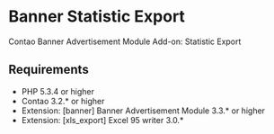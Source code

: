 Banner Statistic Export
=======================

Contao Banner Advertisement Module Add-on: Statistic Export

## Requirements
* PHP 5.3.4 or higher
* Contao 3.2.* or higher
* Extension: [banner] Banner Advertisement Module 3.3.* or higher
* Extension: [xls_export] Excel 95 writer 3.0.*
